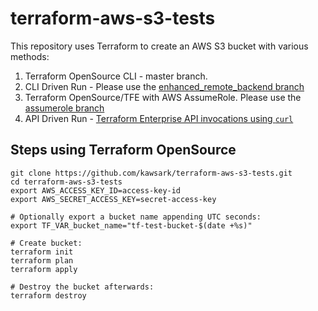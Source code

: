 # terraform-aws-s3-tests
This repository uses Terraform to create an AWS S3 bucket with various methods:
1. Terraform OpenSource CLI - master branch.
2. CLI Driven Run - Please use the [enhanced_remote_backend branch](https://github.com/kawsark/terraform-aws-s3-tests/tree/enhanced_remote_backend)
3. Terraform OpenSource/TFE with AWS AssumeRole. Please use the [assumerole branch](https://github.com/kawsark/terraform-aws-s3-tests/tree/assumerole)
4. API Driven Run - [Terraform Enterprise API invocations using `curl`](curl.md)

## Steps using Terraform OpenSource
```
git clone https://github.com/kawsark/terraform-aws-s3-tests.git
cd terraform-aws-s3-tests
export AWS_ACCESS_KEY_ID=access-key-id
export AWS_SECRET_ACCESS_KEY=secret-access-key

# Optionally export a bucket name appending UTC seconds:
export TF_VAR_bucket_name="tf-test-bucket-$(date +%s)"

# Create bucket:
terraform init
terraform plan
terraform apply

# Destroy the bucket afterwards:
terraform destroy
```